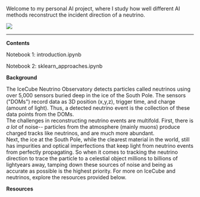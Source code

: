 Welcome to my personal AI project, where I study how well different AI methods reconstruct
the incident direction of a neutrino.

![](https://github.com/329gkp/IceCube_AI_Exploration/blob/main/Graphics/72_rotation.gif)
<!-- <img src="https://github.com/329gkp/IceCube_AI_Exploration/blob/main/Graphics/72_rotation.gif" width="250" height="250"/> -->
---

**Contents**

Notebook 1: introduction.ipynb

Notebook 2: sklearn_approaches.ipynb



**Background**

The IceCube Neutrino Observatory detects particles called neutrinos using over 5,000 sensors buried deep
in the ice of the South Pole.  The sensors ("DOMs") record data as 3D position (x,y,z), trigger time, and charge
(amount of light).  Thus, a detected neutrino event is the collection of these data points from the DOMs.  
The challenges in reconstructing neutrino events are multifold.  First, there is *a lot* of noise-- particles
from the atmosphere (mainly muons) produce charged tracks like neutrinos, and are much more abundant.  
Next, the ice at the South Pole, while the clearest material in the world, still has impurities and optical
imperfections that keep light from neutrino events from perfectly propagating.  So when it comes to tracking the
neutrino direction to trace the particle to a celestial object millions to billions of lightyears away, tamping down these sources of noise and being as accurate as possible is the highest priority.  For more on IceCube and neutrinos, explore the resources provided below.

**Resources**

